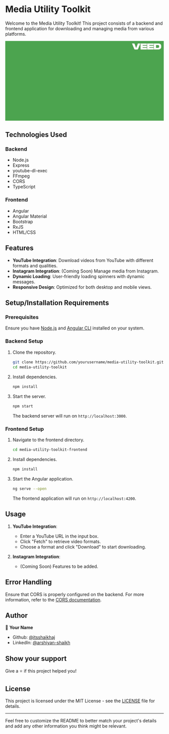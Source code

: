 

# Media Utility Toolkit

Welcome to the Media Utility Toolkit! This project consists of a backend and frontend application for downloading and managing media from various platforms.

![Sample](https://github.com/itsshaikhaj/MEAN-media-utility-toolkit/blob/main/media-utility-toolkit.gif) <!-- Replace with a relevant image -->

## Technologies Used

### Backend
* Node.js
* Express
* youtube-dl-exec
* FFmpeg
* CORS
* TypeScript

### Frontend
* Angular
* Angular Material
* Bootstrap
* RxJS
* HTML/CSS

## Features

- **YouTube Integration**: Download videos from YouTube with different formats and qualities.
- **Instagram Integration**: (Coming Soon) Manage media from Instagram.
- **Dynamic Loading**: User-friendly loading spinners with dynamic messages.
- **Responsive Design**: Optimized for both desktop and mobile views.

## Setup/Installation Requirements

### Prerequisites
Ensure you have [Node.js](https://nodejs.org/) and [Angular CLI](https://angular.io/cli) installed on your system.

### Backend Setup

1. Clone the repository.
    ```sh
    git clone https://github.com/yourusername/media-utility-toolkit.git
    cd media-utility-toolkit
    ```

2. Install dependencies.
    ```sh
    npm install
    ```

3. Start the server.
    ```sh
    npm start
    ```

   The backend server will run on `http://localhost:3000`.

### Frontend Setup

1. Navigate to the frontend directory.
    ```sh
    cd media-utility-toolkit-frontend
    ```

2. Install dependencies.
    ```sh
    npm install
    ```

3. Start the Angular application.
    ```sh
    ng serve --open
    ```

   The frontend application will run on `http://localhost:4200`.

## Usage

1. **YouTube Integration**:
   - Enter a YouTube URL in the input box.
   - Click "Fetch" to retrieve video formats.
   - Choose a format and click "Download" to start downloading.

2. **Instagram Integration**:
   - (Coming Soon) Features to be added.

## Error Handling

Ensure that CORS is properly configured on the backend. For more information, refer to the [CORS documentation](https://developer.mozilla.org/en-US/docs/Web/HTTP/CORS).

## Author

👤 **Your Name**

* Github: [@itsshaikhaj](https://github.com/itsshaikhaj)
* LinkedIn: [@arshiyan-shaikh](https://linkedin.com/in/arshiyan-shaikh)

## Show your support

Give a ⭐️ if this project helped you!

## License

This project is licensed under the MIT License - see the [LICENSE](LICENSE) file for details.

---

Feel free to customize the README to better match your project's details and add any other information you think might be relevant.
